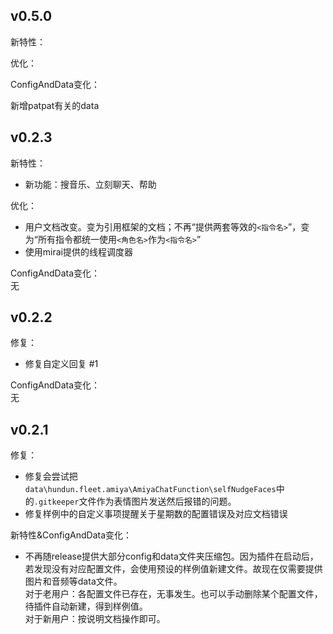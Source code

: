 ## v0.5.0

新特性：


优化：


ConfigAndData变化：  

新增patpat有关的data

## v0.2.3

新特性：
- 新功能：搜音乐、立刻聊天、帮助

优化：
- 用户文档改变。变为引用框架的文档；不再“提供两套等效的`<指令名>`”，变为“所有指令都统一使用`<角色名>`作为`<指令名>`”
- 使用mirai提供的线程调度器

ConfigAndData变化：  
无


## v0.2.2

修复：
- 修复自定义回复 #1 

ConfigAndData变化：  
无

## v0.2.1

修复：
- 修复会尝试把`data\hundun.fleet.amiya\AmiyaChatFunction\selfNudgeFaces`中的`.gitkeeper`文件作为表情图片发送然后报错的问题。
- 修复样例中的自定义事项提醒关于星期数的配置错误及对应文档错误
 
新特性&ConfigAndData变化：
- 不再随release提供大部分config和data文件夹压缩包。因为插件在启动后，若发现没有对应配置文件，会使用预设的样例值新建文件。故现在仅需要提供图片和音频等data文件。
   <br>对于老用户：各配置文件已存在，无事发生。也可以手动删除某个配置文件，待插件自动新建，得到样例值。
   <br>对于新用户：按说明文档操作即可。